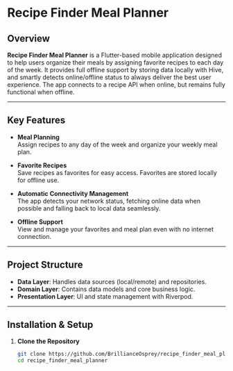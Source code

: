 # Recipe Finder Meal Planner

## Overview

**Recipe Finder Meal Planner** is a Flutter-based mobile application designed to help users organize their meals by assigning favorite recipes to each day of the week. It provides full offline support by storing data locally with Hive, and smartly detects online/offline status to always deliver the best user experience. The app connects to a recipe API when online, but remains fully functional when offline.

---

## Key Features

- **Meal Planning**  
  Assign recipes to any day of the week and organize your weekly meal plan.

- **Favorite Recipes**  
  Save recipes as favorites for easy access. Favorites are stored locally for offline use.

- **Automatic Connectivity Management**  
  The app detects your network status, fetching online data when possible and falling back to local data seamlessly.

- **Offline Support**  
  View and manage your favorites and meal plan even with no internet connection.

---

## Project Structure

- **Data Layer**: Handles data sources (local/remote) and repositories.
- **Domain Layer**: Contains data models and core business logic.
- **Presentation Layer**: UI and state management with Riverpod.

---

## Installation & Setup

1. **Clone the Repository**
   ```bash
   git clone https://github.com/BrillianceOsprey/recipe_finder_meal_planner
   cd recipe_finder_meal_planner
